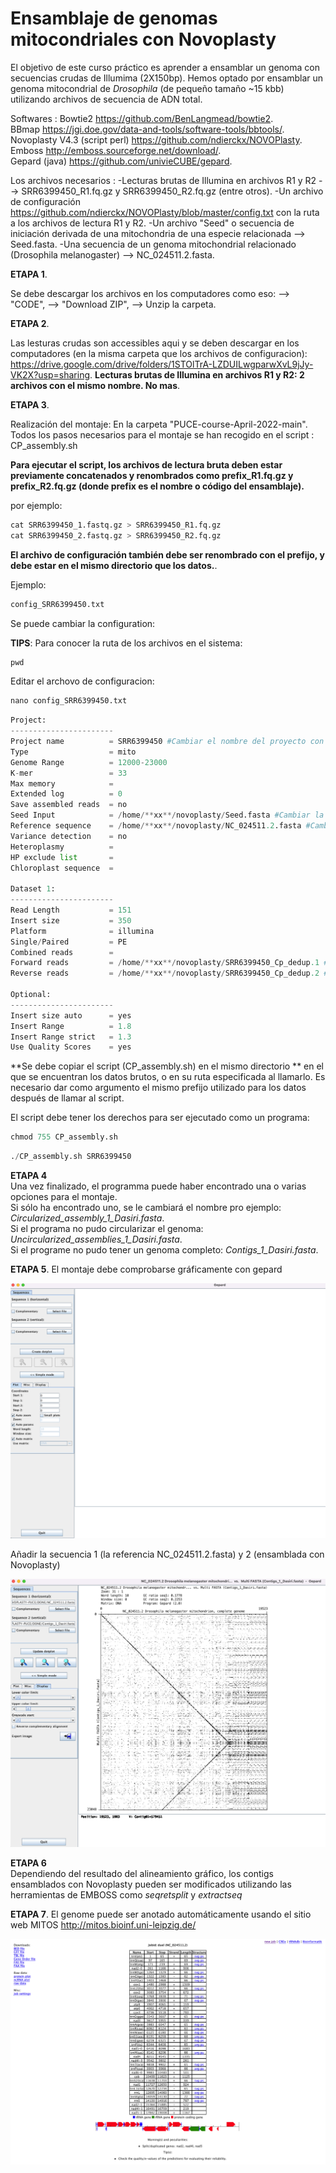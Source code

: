 # Ensamblaje de genomas mitocondriales con Novoplasty

El objetivo de este curso práctico es aprender a ensamblar un genoma con secuencias crudas de Illumima (2X150bp). Hemos optado por ensamblar un genoma mitocondrial de _Drosophila_ (de pequeño tamaño ~15 kbb) utilizando archivos de secuencia de ADN total. 

Softwares :
Bowtie2 https://github.com/BenLangmead/bowtie2.    
BBmap https://jgi.doe.gov/data-and-tools/software-tools/bbtools/.    
Novoplasty V4.3 (script perl) https://github.com/ndierckx/NOVOPlasty.    
Emboss http://emboss.sourceforge.net/download/.    
Gepard (java) https://github.com/univieCUBE/gepard.    

Los archivos necesarios :
-Lecturas brutas de Illumina en archivos R1 y R2 --> SRR6399450_R1.fq.gz y SRR6399450_R2.fq.gz (entre otros). 
-Un archivo de configuración https://github.com/ndierckx/NOVOPlasty/blob/master/config.txt con la ruta a los archivos de lectura R1 y R2. 
-Un archivo "Seed" o secuencia de iniciación derivada de una mitochondria de una especie relacionada --> Seed.fasta. 
-Una secuencia de un genoma mitochondrial relacionado (Drosophila melanogaster) -->  NC_024511.2.fasta. 

**ETAPA 1**.  

Se debe descargar los archivos en los computadores como eso: --> "CODE", --> "Download ZIP", --> Unzip la carpeta.  

**ETAPA 2**.  

Las lesturas crudas son accessibles aqui y se deben descargar en los computadores (en la misma carpeta que los archivos de configuracion): https://drive.google.com/drive/folders/1STOlTrA-LZDUILwgparwXvL9jJy-VK2X?usp=sharing.  **Lecturas brutas de Illumina en archivos R1 y R2: 2 archivos con el mismo nombre. No mas**.     

**ETAPA 3**.  

Realización del montaje:
En la carpeta "PUCE-course-April-2022-main".
Todos los pasos necesarios para el montaje se han recogido en el script : CP_assembly.sh

**Para ejecutar el script, los archivos de lectura bruta deben estar previamente concatenados y renombrados como prefix_R1.fq.gz y prefix_R2.fq.gz (donde prefix es el nombre o código del ensamblaje).**  

por ejemplo:


```python
cat SRR6399450_1.fastq.gz > SRR6399450_R1.fq.gz 
cat SRR6399450_2.fastq.gz > SRR6399450_R2.fq.gz 
```

**El archivo de configuración también debe ser renombrado con el prefijo, y debe estar en el mismo directorio que los datos.**.  

Ejemplo:


```python
config_SRR6399450.txt
```

Se puede cambiar la configuration:

**TIPS**: Para conocer la ruta de los archivos en el sistema: 

```python
pwd
```

Editar el archovo de configuracion:  

```python
nano config_SRR6399450.txt
```


```python
Project:
-----------------------
Project name          = SRR6399450 #Cambiar el nombre del proyecto con el acronimo
Type                  = mito
Genome Range          = 12000-23000
K-mer                 = 33
Max memory            = 
Extended log          = 0
Save assembled reads  = no
Seed Input            = /home/**xx**/novoplasty/Seed.fasta #Cambiar la ruta hasta el archivo Seed.fasta
Reference sequence    = /home/**xx**/novoplasty/NC_024511.2.fasta #Cambiar la ruta hasta el archivo NC_024511.2.fasta
Variance detection    = no
Heteroplasmy          = 
HP exclude list       =
Chloroplast sequence  = 

Dataset 1:
-----------------------
Read Length           = 151
Insert size           = 350
Platform              = illumina
Single/Paired         = PE
Combined reads        =
Forward reads         = /home/**xx**/novoplasty/SRR6399450_Cp_dedup.1 #Cambiar la ruta
Reverse reads         = /home/**xx**/novoplasty/SRR6399450_Cp_dedup.2 #Cambiar la ruta

Optional:
-----------------------
Insert size auto      = yes
Insert Range          = 1.8
Insert Range strict   = 1.3
Use Quality Scores    = yes
```

**Se debe copiar el script (CP_assembly.sh) en el mismo directorio ** en el que se encuentran los datos brutos, o en su ruta especificada al llamarlo. 
Es necesario dar como argumento el mismo prefijo utilizado para los datos después de llamar al script.  

El script debe tener los derechos para ser ejecutado como un programa:


```python
chmod 755 CP_assembly.sh
```


```python
./CP_assembly.sh SRR6399450
```

**ETAPA 4**  
Una vez finalizado, el programma puede haber encontrado una o varias opciones para el montaje.  
Si sólo ha encontrado uno, se le cambiará el nombre pro ejemplo: _Circularized_assembly_1_Dasiri.fasta_.  
Si el programa no pudo circularizar el genoma: _Uncircularized_assemblies_1_Dasiri.fasta_.   
Si el programe no pudo tener un genoma completo: _Contigs_1_Dasiri.fasta_.  

**ETAPA 5**. 
El montaje debe comprobarse gráficamente con gepard

![](1.png)

Añadir la secuencia 1 (la referencia NC_024511.2.fasta) y 2 (ensamblada con Novoplasty)

![](2.png)

**ETAPA 6**  
Dependiendo del resultado del alineamiento gráfico, los contigs ensamblados con Novoplasty pueden ser modificados utilizando las herramientas de EMBOSS como _seqretsplit_ y _extractseq_

**ETAPA 7**. 
El genome puede ser anotado automáticamente usando el sitio web MITOS http://mitos.bioinf.uni-leipzig.de/

![](3.png)


```python

```
